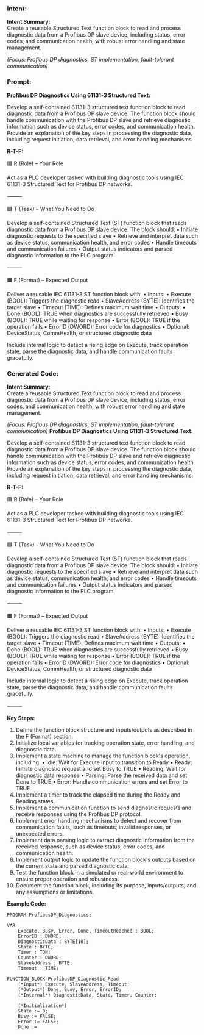 ### Intent:
**Intent Summary:**  
Create a reusable Structured Text function block to read and process diagnostic data from a Profibus DP slave device, including status, error codes, and communication health, with robust error handling and state management.  

*(Focus: Profibus DP diagnostics, ST implementation, fault-tolerant communication)*

### Prompt:
**Profibus DP Diagnostics Using 61131-3 Structured Text:**

Develop a self-contained 61131-3 structured text function block to read diagnostic data from a Profibus DP slave device. The function block should handle communication with the Profibus DP slave and retrieve diagnostic information such as device status, error codes, and communication health. Provide an explanation of the key steps in processing the diagnostic data, including request initiation, data retrieval, and error handling mechanisms.

**R-T-F:**

🟥 R (Role) – Your Role

Act as a PLC developer tasked with building diagnostic tools using IEC 61131-3 Structured Text for Profibus DP networks.

⸻

🟩 T (Task) – What You Need to Do

Develop a self-contained Structured Text (ST) function block that reads diagnostic data from a Profibus DP slave device. The block should:
	•	Initiate diagnostic requests to the specified slave
	•	Retrieve and interpret data such as device status, communication health, and error codes
	•	Handle timeouts and communication failures
	•	Output status indicators and parsed diagnostic information to the PLC program

⸻

🟧 F (Format) – Expected Output

Deliver a reusable IEC 61131-3 ST function block with:
	•	Inputs:
	•	Execute (BOOL): Triggers the diagnostic read
	•	SlaveAddress (BYTE): Identifies the target slave
	•	Timeout (TIME): Defines maximum wait time
	•	Outputs:
	•	Done (BOOL): TRUE when diagnostics are successfully retrieved
	•	Busy (BOOL): TRUE while waiting for response
	•	Error (BOOL): TRUE if the operation fails
	•	ErrorID (DWORD): Error code for diagnostics
	•	Optional: DeviceStatus, CommHealth, or structured diagnostic data

Include internal logic to detect a rising edge on Execute, track operation state, parse the diagnostic data, and handle communication faults gracefully.

### Generated Code:
**Intent Summary:**  
Create a reusable Structured Text function block to read and process diagnostic data from a Profibus DP slave device, including status, error codes, and communication health, with robust error handling and state management.  

*(Focus: Profibus DP diagnostics, ST implementation, fault-tolerant communication)*
**Profibus DP Diagnostics Using 61131-3 Structured Text:**

Develop a self-contained 61131-3 structured text function block to read diagnostic data from a Profibus DP slave device. The function block should handle communication with the Profibus DP slave and retrieve diagnostic information such as device status, error codes, and communication health. Provide an explanation of the key steps in processing the diagnostic data, including request initiation, data retrieval, and error handling mechanisms.

**R-T-F:**

🟥 R (Role) – Your Role

Act as a PLC developer tasked with building diagnostic tools using IEC 61131-3 Structured Text for Profibus DP networks.

⸻

🟩 T (Task) – What You Need to Do

Develop a self-contained Structured Text (ST) function block that reads diagnostic data from a Profibus DP slave device. The block should:
	•	Initiate diagnostic requests to the specified slave
	•	Retrieve and interpret data such as device status, communication health, and error codes
	•	Handle timeouts and communication failures
	•	Output status indicators and parsed diagnostic information to the PLC program

⸻

🟧 F (Format) – Expected Output

Deliver a reusable IEC 61131-3 ST function block with:
	•	Inputs:
	•	Execute (BOOL): Triggers the diagnostic read
	•	SlaveAddress (BYTE): Identifies the target slave
	•	Timeout (TIME): Defines maximum wait time
	•	Outputs:
	•	Done (BOOL): TRUE when diagnostics are successfully retrieved
	•	Busy (BOOL): TRUE while waiting for response
	•	Error (BOOL): TRUE if the operation fails
	•	ErrorID (DWORD): Error code for diagnostics
	•	Optional: DeviceStatus, CommHealth, or structured diagnostic data

Include internal logic to detect a rising edge on Execute, track operation state, parse the diagnostic data, and handle communication faults gracefully.

⸻

**Key Steps:**

1. Define the function block structure and inputs/outputs as described in the F (Format) section.
2. Initialize local variables for tracking operation state, error handling, and diagnostic data.
3. Implement a state machine to manage the function block's operation, including:
	•	Idle: Wait for Execute input to transition to Ready
	•	Ready: Initiate diagnostic request and set Busy to TRUE
	•	Reading: Wait for diagnostic data response
	•	Parsing: Parse the received data and set Done to TRUE
	•	Error: Handle communication errors and set Error to TRUE
4. Implement a timer to track the elapsed time during the Ready and Reading states.
5. Implement a communication function to send diagnostic requests and receive responses using the Profibus DP protocol.
6. Implement error handling mechanisms to detect and recover from communication faults, such as timeouts, invalid responses, or unexpected errors.
7. Implement data parsing logic to extract diagnostic information from the received response, such as device status, error codes, and communication health.
8. Implement output logic to update the function block's outputs based on the current state and parsed diagnostic data.
9. Test the function block in a simulated or real-world environment to ensure proper operation and robustness.
10. Document the function block, including its purpose, inputs/outputs, and any assumptions or limitations.

**Example Code:**

```st
PROGRAM ProfibusDP_Diagnostics;

VAR
	Execute, Busy, Error, Done, TimeoutReached : BOOL;
	ErrorID : DWORD;
	DiagnosticData : BYTE[10];
	State : BYTE;
	Timer : TON;
	Counter : DWORD;
	SlaveAddress : BYTE;
	Timeout : TIME;

FUNCTION_BLOCK ProfibusDP_Diagnostic_Read
	(*Input*) Execute, SlaveAddress, Timeout;
	(*Output*) Done, Busy, Error, ErrorID;
	(*Internal*) DiagnosticData, State, Timer, Counter;

	(*Initialization*)
	State := 0;
	Busy := FALSE;
	Error := FALSE;
	Done :=
